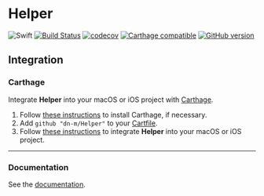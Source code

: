 # Helper

![Swift](https://img.shields.io/badge/%20in-swift%203.0-orange.svg) 
[![Build Status](https://travis-ci.org/dn-m/Helper.svg?branch=master)](https://travis-ci.org/dn-m/Helper) 
[![codecov](https://codecov.io/gh/dn-m/Helper/branch/master/graph/badge.svg)](https://codecov.io/gh/dn-m/Helper) 
[![Carthage compatible](https://img.shields.io/badge/Carthage-compatible-4BC51D.svg?style=flat)](https://github.com/Carthage/Carthage) 
[![GitHub version](https://badge.fury.io/gh/dn-m%2FHelper.svg)](https://badge.fury.io/gh/dn-m%2FHelper)


## Integration

### Carthage
Integrate **Helper** into your macOS or iOS project with [Carthage](https://github.com/Carthage/Carthage).

1. Follow [these instructions](https://github.com/Carthage/Carthage#installing-carthage) to install Carthage, if necessary.
2. Add `github "dn-m/Helper"` to your [Cartfile](https://github.com/Carthage/Carthage/blob/master/Documentation/Artifacts.md#cartfile).
3. Follow [these instructions](https://github.com/Carthage/Carthage#adding-frameworks-to-an-application) to integrate **Helper** into your macOS or iOS project.


---

### Documentation
See the [documentation](http://dn-m.github.io/Helper/).

